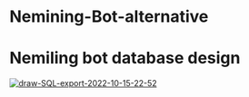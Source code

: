 # Nemining-Bot-alternative

<h1> Nemiling bot database design</h1>

<a href="https://ibb.co/d5rZyGV"><img src="https://i.ibb.co/5R6ZVBS/draw-SQL-export-2022-10-15-22-52.png" alt="draw-SQL-export-2022-10-15-22-52" border="0" /></a>
